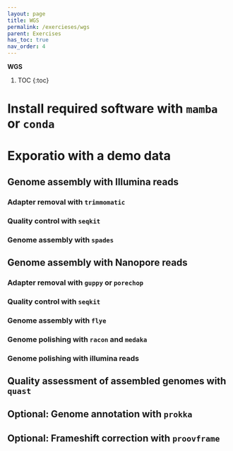 ```yaml
---
layout: page
title: WGS
permalink: /exercieses/wgs
parent: Exercises
has_toc: true
nav_order: 4
---
```


**WGS**

1. TOC
{:toc}

# Install required software with `mamba` or `conda`

# Exporatio with a demo data

## Genome assembly with Illumina reads

### Adapter removal with `trimmomatic`

### Quality control with `seqkit`

### Genome assembly with `spades`  

## Genome assembly with Nanopore reads

### Adapter removal with `guppy` or `porechop`

### Quality control with `seqkit`

### Genome assembly with `flye`

### Genome polishing with `racon` and `medaka`

### Genome polishing with illumina reads

## Quality assessment of assembled genomes with `quast`

## Optional: Genome annotation with `prokka`

## Optional: Frameshift correction with `proovframe`



